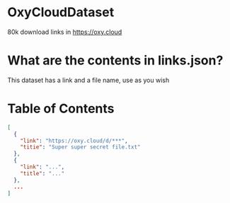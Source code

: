# OxyCloudDataset
80k download links in https://oxy.cloud

# What are the contents in links.json?
This dataset has a link and a file name, use as you wish

# Table of Contents
```json
[
  {
    "link": "https://oxy.cloud/d/***",
    "titie": "Super super secret file.txt"
  },
  {
    "link": "...",
    "title": "..."
  },
  ...
]
```
